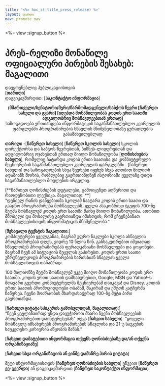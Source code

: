 ```yaml
---
title: '<%= hoc_s(:title_press_release) %>'
layout: ფართო
nav: promote_nav
---
```

<%= view :signup_button %>

# პრეს-რელიზი მონაწილე ოფიციალური პირების შესახებ: მაგალითი

დაუყოვნებლივ პუბლიკაციისთვის   
[**თარიღი**]  
დაგვიკავშირდით: [**საკონტაქტო ინფორმაცია**]  
  

<strong><center>/მმართველი/სენატორი/მერი/წარმომადგენელი/საბჭოს წევრი [ჩაწერეთ სახელი და გვარი] [იღებდა მონაწილეობას კოდის ერთ საათში ადგილობრივ მოსწავლეებთან ერთად]</strong>  
საზოგადოება ერთიანდება ინფორმატიკის საგანმანათლებლო კვირეულის ფარგლებში პროგრამირების სწავლის მნიშვნელობაზე ყურადღების გასამახვილებლად</center>   
  


**თარიღი** -[**ჩაწერეთ სახელი**] [**ჩაწერეთ სკოლის სახელი**] სკოლის დირექტორსა და საბჭოს წევრებთან, ბიზნეს-ლიდერებთან და ადგილობრივ ოჯახებთან ერთად მიიღო მონაწილეობა [**ღონისძიების სახელი**], რომელიც ჩატარდა კოდის ერთი საათისა და კომპიუტერული მეცნიერების საგანმანათლებლო კვირეულის ფარგლებში . [ჩაწერეთ სახელი] და საზოგადოების სხვა წევრები იყვნენ სხვა ათობით მილიონ ადამიანს შორის, რომლებიც გაერთიანდნენ ისტორიაში ყველაზე დიდი საგანმანათლებლო მოვლენის ირგვლივ.

[**ჩართეთ ღონისძიების დეტალები, გამოიყენეთ აღწერითი და რაოდენობითი ლექსიკა. მაგალითად: **]  
"დენიელ რანის დაწყებითმა სკოლამ ჩაატარა კოდის ერთი საათი და გააცნო პროგრამირება მოსწავლეებს. ყველა ასაკობრივი ჯგუფის 700-ზე მეტმა მოსწავლემ კოდის ერთ საათში მაინც მიიღო მონაწილეობა. ათობით მშობელი და მოხალისე გაერთიანდა იმისთვის, რომ ეჩვენებინათ მოსწავლეებისთვის ინფორმატიკის მნიშვნელობა."

[**შესავალი ტექსტის მაგალითი:**]  
კომპიუტერები ყველგანაა, მაგრამ უფრო ნაკლები სკოლა ასწავლის პროგრამირებას დღეს, ვიდრე 10 წლის წინ. განსაკუთრებით იშვიათად სწავლობენ პროგრამირებას ფერადკანიანი მოსწავლეები და გოგონები. მაგრამ ჩვენ ამ სიტუაციის შეცვლას ვაპირებთ. კოდის ერთი საათი უზრუნველყოფს პროგრამირების ხარისხიან სწავლას ყველა მოსწავლისთვის თანაბრად.

100 მილიონზე მეტმა მოსწავლემ უკვე მიიღო მონაწილეობა კოდის ერთ საათში. კოდის ერთი საათის დამსახურებით, Google, MSN და Yahoo!–ს მთავარი გვერდი კომპიუტერულმა მეცნიერებამ დაიკავა! და Disney. კოდის ერთი საათის პრომოვიდეოები ობამამ, შაკირამ და ეშტონ კატჩერმა ჩაწერეს. ჩვენი მოძრაობის მხარდასაჭერად 100–ზე მეტი პირი გაერთიანდა.

[**ჩართეთ ციტატა სპიკერის გამოსვლიდან, მაგალითად:**]  
"ჩვენ ყველანაირად უნდა დავუჭიროთ მხარი ჩვენი მოსწავლეების პროგრამირებით დაინტერესებას" თქვა [**ჩასვით სახელი**]. "ყოველი მოსწავლე იმსახურებს პროგრამირების სწავლისა და 21-ე საუკუნის საუკეთესო კარიერის აწყობის შანსს."

[**ჩასვით დამატებითი ინფორმაცია თქვენს ღონისძიებაზე და/ან თქვენს ორგანიზაციაზე**]

[**ჩასვით სხვა ორგანიზაციის ან ვინმე დამსწრე პირის ციტატა**]

მეტი ინფორმაციისთვის [**ჩაწერეთ ღონისძიების სახელი**] ეწვეით [**ჩაწერეთ ვე-გვერდი**] ან დაგვიკავშირდით [**ჩაწერეთ საკონტაქტო ინფორმაცია**]

  
  


<%= view :signup_button %>
